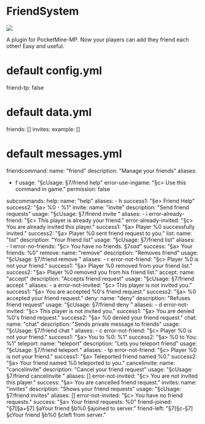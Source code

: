 # FriendSystem
[![](https://poggit.pmmp.io/shield.state/Friends)](https://poggit.pmmp.io/p/Friends)

A plugin for PocketMine-MP.
Now your players can add they friend each other!
Easy and useful.

# default config.yml
friend-tp: false

# default data.yml
friends: []
invites:
  example: []

# default messages.yml
friendcommand:
  name: "friend"
  description: "Manage your friends"
  aliases:
  - f
  usage: "§cUsage: §7/friend help"
  error-use-ingame: "§c> Use this command in game."
  permission: false

  subcommands:
    help:
      name: "help"
      aliases:
      - h
      success1: "§e> Friend Help"
      success2: "§a> %0 - %1"
    invite:
      name: "invite"
      description: "Send friend requests"
      usage: "§cUsage: §7/friend invite <player>"
      aliases:
      - i
      error-already-friend: "§c> This player is already your friend."
      error-already-invited: "§c> You are already invited this player."
      success1: "§a> Player %0 successfully invited."
      success2: "§a> Player %0 sent friend request to you."
    list:
      name: "list"
      description: "Your friend list"
      usage: "§cUsage: §7/friend list"
      aliases:
      - l
      error-no-friends: "§c> You have no friends. §7*sad*"
      success: "§a> Your friends: %0"
    remove:
      name: "remove"
      description: "Removes friend"
      usage: "§cUsage: §7/friend remove <player>"
      aliases:
      - r
      error-not-friend: "§c> Player %0 is not your friend."
      success1: "§a> Player %0 removed from your friend list."
      success2: "§a> Player %0 removed you from his friend list."
    accept:
      name: "accept"
      description: "Accepts friend request"
      usage: "§cUsage: §7/friend accept <player>"
      aliases:
      - a
      error-not-invited: "§c> This player is not invited you."
      success1: "§a> You are accepted %0's friend request."
      success2: "§a> %0 accepted your friend request."
    deny:
      name: "deny"
      description: "Refuses friend request"
      usage: "§cUsage: §7/friend deny <player>"
      aliases:
      - d
      error-not-invited: "§c> This player is not invited you."
      success1: "§a> You are denied %0's friend request."
      success2: "§a> %0 denied your friend request."
    chat:
      name: "chat"
      description: "Sends private message to friends"
      usage: "§cUsage: §7/friend chat <player> <message>"
      aliases:
      - c
      error-not-friend: "§c> Player %0 is not your friend."
      success1: "§a> You to %0: %1"
      success2: "§a> %0 to You: %1"
    teleport:
      name: "teleport"
      description: "Lets you teleport friend"
      usage: "§cUsage: §7/friend teleport <player>"
      aliases:
      - tp
      error-not-friend: "§c> Player %0 is not your friend."
      success1: "§a> Teleported friend named %0."
      success2: "§a> Your friend named %0 teleported to you."
    cancelinvite:
      name: "cancelinvite"
      description: "Cancel your friend request"
      usage: "§cUsage: §7/friend cancelinvite <player>"
      aliases: []
      error-not-invited: "§c> You are not invited this player."
      success: "§a> You are cancelled friend request."
    invites:
      name: "invites"
      description: "Shows your friend requests"
      usage: "§cUsage: §7/friend invites"
      aliases: []
      error-not-invited: "§c> You have no friend requests."
      success: "§a> Your friend requests: %0"
friend-joined: "§7[§a+§7] §aYour friend §b%0 §ajoined to server."
friend-left: "§7[§c-§7] §cYour friend §b%0 §cleft from server."

